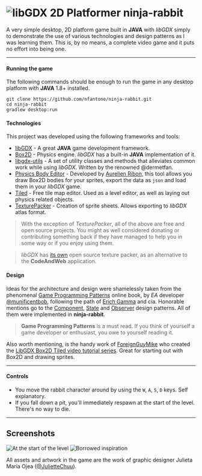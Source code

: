 ![libGDX 2D Platformer](https://db.tt/ogB3znYV "rabbit")  ninja-rabbit
==========

A very simple desktop, 2D platform game built in **JAVA** with _libGDX_ simply to demonstrate the use of various technologies and design patterns as I was learning them. This is, by no means, a complete video game and it puts no effort into being one. 

----------

#### Running the game
The following commands should be enough to run the game in any desktop platform with **JAVA** 1.8+ installed.

```
git clone https://github.com/nfantone/ninja-rabbit.git
cd ninja-rabbit
gradlew desktop:run
```

#### Technologies
This project was developed using the following frameworks and tools:

 - [libGDX](http://libgdx.badlogicgames.com/) - A great **JAVA** game development framework.
 - [Box2D](http://box2d.org/) - Physics engine. _libGDX_ has a built-in **JAVA** implementation of it.
 - [libgdx-utils](https://bitbucket.org/dermetfan/libgdx-utils/wiki/Home) - A set of utility classes and methods that alleviates common work while using _libGDX_. Written by the renowned @dermetfan.
 - [Physics Body Editor](http://www.aurelienribon.com/blog/projects/physics-body-editor/) - Developed by [Aurelien Ribon](http://www.aurelienribon.com/blog/), this tool allows you draw Box2D bodies for your sprites, export the data as `json` and load them in your _libGDX_ game.
 - [Tiled](http://www.mapeditor.org) - Free tile map editor. Used as a level editor, as well as laying out physics related objects.
 - [TexturePacker](https://www.codeandweb.com/texturepacker) - Creation of sprite sheets. Allows exporting to _libGDX_ atlas format.

> With the exception of _TexturePacker_, all of the above are free and open source projects. You might as well considered donating or contributing something back if they have managed to help you in some way or if you enjoy using them. 

> _libGDX_ has [its own](https://github.com/libgdx/libgdx/wiki/Texture-packer) open source texture packer, as an alternative to the **CodeAndWeb** application. 

#### Design
Ideas for the architecture and design were shamelessly taken from the phenomenal [Game Programming Patterns](http://gameprogrammingpatterns.com) online book, by _EA_ developer [@munificentbob](https://twitter.com/intent/user?screen_name=munificentbob), following the path of [Erich Gamma](http://https://en.wikipedia.org/wiki/Erich_Gamma) and cia. Honorable mentions go to the [Component](http://gameprogrammingpatterns.com/component.html), [State](http://gameprogrammingpatterns.com/state.html) and [Observer](http://gameprogrammingpatterns.com/observer.html) design patterns. All of them were implemented in **ninja-rabbit**.

> **Game Programming Patterns** is a must read. If you think of yourself a game developer or enthusiast, you owe to yourself reading it.

Also worth mentioning, is the handy work of [ForeignGuyMike](http://neetlife2.blogspot.com.ar/) who created the [LibGDX Box2D Tiled video tutorial series](http://youtu.be/85A1w1iD2oA?list=PL-2t7SM0vDfdYJ5Pq9vxeivblbZuFvGJK). Great for starting out with Box2D and drawing sprites.

----------

#### Controls


* You move the rabbit character around by using the `W`, `A`, `S`, `D` keys. Self explanatory.
* If you fall down a pit, you'll immediately respawn at the start of the level. There's no way to die. 

------

Screenshots
-----------
![At the start of the level](https://db.tt/Vmbu097w "Screenshot")
![Borrowed inspiration](https://db.tt/X8zrWwCw "Screenshot 2")

All assets and artwork in the game are the work of graphic designer Julieta María Ojea ([@JulietteChuu](https://twitter.com/JulietteChuu)).
